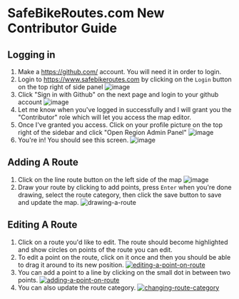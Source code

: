 # SafeBikeRoutes.com New Contributor Guide
## Logging in
1. Make a https://github.com/ account. You will need it in order to login.
2. Login to https://www.safebikeroutes.com by clicking on the `Login` button on the top right of side panel
![image](https://github.com/user-attachments/assets/62358f36-cf85-44b7-a09f-90bda6147292)
3. Click "Sign in with Github" on the next page and login to your github account
![image](https://github.com/user-attachments/assets/392c78bb-877f-48af-9576-f96f210bc82c)
4. Let me know when you've logged in successfully and I will grant you the "Contributor" role which will let you access the map editor. 
5. Once I've granted you access. Click on your profile picture on the top right of the sidebar and click "Open Region Admin Panel"
![image](https://github.com/user-attachments/assets/6084da79-8da1-470d-8941-7c17da222703)
6. You're in! You should see this screen.
![image](https://github.com/user-attachments/assets/e2513c85-2112-4f96-9d14-022c14f1f88f)

## Adding A Route
1. Click on the line route button on the left side of the map
![image](https://github.com/user-attachments/assets/8b5e76ed-9e17-4b4a-ba0a-945365ec5355)
2. Draw your route by clicking to add points, press `Enter` when you're done drawing, select the route category, then click the save button to save and update the map.
![drawing-a-route](https://github.com/user-attachments/assets/4a9f5ede-6d75-44cc-af90-3817e7d5097e)

## Editing A Route
1. Click on a route you'd like to edit. The route should become highlighted and show circles on points of the route you can edit.
2. To edit a point on the route, click on it once and then you should be able to drag it around to its new position.
[![editing-a-point-on-route](https://github.com/user-attachments/assets/064cbea0-f76f-4419-b636-84b5417f2a2c)](https://github.com/user-attachments/assets/064cbea0-f76f-4419-b636-84b5417f2a2c)
3. You can add a point to a line by clicking on the small dot in between two points.
[![adding-a-point-on-route](https://github.com/user-attachments/assets/b16bebb6-d649-4953-94b2-474977b1fdad)](https://github.com/user-attachments/assets/b16bebb6-d649-4953-94b2-474977b1fdad)
4. You can also update the route category.
[![changing-route-category](https://github.com/user-attachments/assets/3985d992-cb9d-4518-9fe5-ef388df48492)](https://github.com/user-attachments/assets/3985d992-cb9d-4518-9fe5-ef388df48492)
